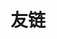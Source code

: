 ---
title: 友链
headpic: "/headpics/illust_88431986_20210316_174350.png"
links:     
    - {
      title: "Hongwei Fan Studio",
      intro: "Hongwei Fan - ACG lover & Computer Vision worker",
      link: "https://hwfan.io/",
      avatar: "https://hwfan.io/wp-content/uploads/2019/10/sixar.jpg"
    }
    - {
      title: "程序员玛丽的星海方舟",
      intro: "陈俪影的个人空间，用于分享自己学习、工作和兴趣中写程序的心得体会。",
      link: "https://marycly.github.io/",
      avatar: "https://cdn.jsdelivr.net/gh/MaryCLY/blog_cdn/source/images/02-avatar.jpg"
    }
    - {
      title: "Xuefen's Corner",
      intro: "🐏爱羊人士🐏",
      link: "https://sprinter1999.github.io/",
      avatar: "https://sprinter1999.github.io/images/header.png"
    }
    - {
      title: "废纸篓",
      intro: "祝愿我远走高飞",
      link: "https://poriahcorvus.github.io/",
      avatar: "https://poriahcorvus.github.io/img/avatar.jpg"
    }
    - {
      title: "chino",
      intro: "唯有爱与猫猫不可辜负",
      link: "https://kafudolly-github-io.vercel.app/",
      avatar: "https://cdn.jsdelivr.net/gh/kafudolly/cdn/img/custom/avater.jpg"
    }
    - {
      title: "妄想录 | Sherroe's Blog",
      intro: "",
      link: "https://sherroe.github.io/",
      avatar: "https://sherroe.top/img/head.png"
    }
    - {
      title: "RuaYiii's Blog",
      intro: "",
      link: "https://ruayiii.github.io/",
      avatar: "https://ruayii.github.io/img/avatar.png"
    }
    - {
      title: "banned's blog",
      intro: "",
      link: "https://blog.banned.top/",
      avatar: "https://avatar.dawnlab.me/qq/1801089325?s=0"
    }
    - {
      title: "Ayamir's Blog",
      intro: "Until to the End of Interest...",
      link: "https://ayamir.github.io/",
      avatar: "https://avatars.githubusercontent.com/u/61657399?s=400&u=7a71222b05d3e29bae8c36647b078d8aad923bfe&v=4"
    }
---